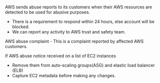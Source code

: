 
AWS sends abuse reports to its customers when their AWS resources are detected to be used for abusive purposes.
- There is a requirement to respond within 24 hours, else account will be blocked.
- We can report any activity to AWS trust and safety team.

AWS abuse complaint - This is a complaint reported by affected AWS customers.

If AWS abuse notice received on a list of EC2 instances
- Remove them from auto-scaling groups(ASG) and elastic load balancer (ELB)
- Capture EC2 metadata before making any changes.